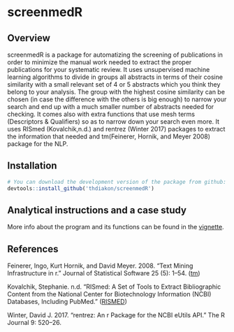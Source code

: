 # screenmedR 

## Overview

screenmedR is a package for automatizing the screening of publications in order to minimize the manual work needed to extract the proper publications for your systematic review. It uses unsupervised machine learning algorithms to divide in groups all abstracts in terms of their cosine similarity with a small relevant set of 4 or 5 abstracts which you think they belong to your analysis. The group with the highest cosine similarity can be chosen (in case the difference with the others is big enough) to narrow your search and end up with a much smaller number of abstracts needed for checking. It comes also with extra functions that use mesh terms (Descriptors & Qualifiers) so as to narrow down your search even more. It uses RISmed (Kovalchik,n.d.) and rentrez (Winter 2017) packages to extract the information that needed and tm(Feinerer, Hornik, and Meyer 2008) package for the NLP.

## Installation

``` r
# You can download the development version of the package from github:
devtools::install_github('thdiakon/screenmedR')
```

## Analytical instructions and a case study

More info about the program and its functions can be found in the [vignette](https://github.com/thdiakon/screenmedR/blob/main/vignettes/vignette_21_6_2021.pdf).


## References

Feinerer, Ingo, Kurt Hornik, and David Meyer. 2008. “Text Mining Infrastructure in r.” Journal of Statistical
Software 25 (5): 1–54. ([tm](https://www.jstatsoft.org/v25/i05/))

Kovalchik, Stephanie. n.d. “RISmed: A Set of Tools to Extract Bibliographic Content from the National
Center for Biotechnology Information (NCBI) Databases, Including PubMed.” ([RISMED](https://CRAN.R-project.org/package=RISmed))

Winter, David J. 2017. “rentrez: An r Package for the NCBI eUtils API.” The R Journal 9: 520–26.
